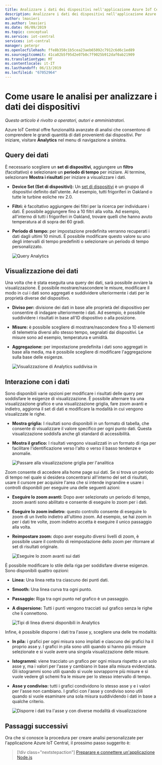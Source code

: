```yaml
---
title: Analizzare i dati dei dispositivi nell'applicazione Azure IoT Central | Microsoft Docs
description: Analizzare i dati dei dispositivi nell'applicazione Azure IoT Central.
author: lmasieri
ms.author: lmasieri
ms.date: 06/09/2019
ms.topic: conceptual
ms.service: iot-central
services: iot-central
manager: peterpr
ms.openlocfilehash: ffe8b350c1b5cea23aeb65092c7912c6d6c1ed89
ms.sourcegitcommit: 41ca82b5f95d2e07b0c7f9025b912daf0ab21909
ms.translationtype: MT
ms.contentlocale: it-IT
ms.lasthandoff: 06/13/2019
ms.locfileid: "67052964"
---
```

# <a name="how-to-use-analytics-to-analyze-your-device-data"></a>Come usare le analisi per analizzare i dati dei dispositivi

*Questo articolo è rivolto a operatori, autori e amministratori.*

Azure IoT Central offre funzionalità avanzate di analisi che consentono di comprendere le grandi quantità di dati provenienti dai dispositivi. Per iniziare, visitare **Analytics** nel menu di navigazione a sinistra.

## <a name="querying-your-data"></a>Query dei dati

È necessario scegliere un **set di dispositivi**, aggiungere un **filtro** (facoltativo) e selezionare un **periodo di tempo** per iniziare. Al termine, selezionare **Mostra i risultati** per iniziare a visualizzare i dati.

* **Device Set (Set di dispositivi):** Un [set di dispositivi](howto-use-device-sets.md) è un gruppo di dispositivi definito dall'utente. Ad esempio, tutti frigoriferi in Oakland o tutte le turbine eoliche rev 2.0.

* **Filtri:** è facoltativo aggiungere dei filtri per la ricerca per individuare i dati. È possibile aggiungere fino a 10 filtri alla volta. Ad esempio, all'interno di tutti i frigoriferi in Oakland, trovare quelli che hanno avuto temperatura al di sopra dei 60 gradi.
* **Periodo di tempo:** per impostazione predefinita verranno recuperati i dati dagli ultimi 10 minuti. È possibile modificare questo valore su uno degli intervalli di tempo predefiniti o selezionare un periodo di tempo personalizzato.

  ![Query Analytics](media/howto-create-analytics/analytics-query.png)

## <a name="visualizing-your-data"></a>Visualizzazione dei dati

Una volta che è stata eseguita una query dei dati, sarà possibile avviare la visualizzazione. È possibile mostrare/nascondere le misure, modificare il modo in cui i dati sono aggregati e suddividere ulteriormente i dati per le proprietà diverse del dispositivo.  

* **Diviso per:** divisione dei dati in base alle proprietà del dispositivo per consentire di indagare ulteriormente i dati. Ad esempio, è possibile suddividere i risultati in base all'ID dispositivo o alla posizione.

* **Misure:** è possibile scegliere di mostrare/nascondere fino a 10 elementi di telemetria diversi allo stesso tempo, segnalati dai dispositivi. Le misure sono ad esempio, temperatura e umidità.

* **Aggregazione:** per impostazione predefinita i dati sono aggregati in base alla media, ma è possibile scegliere di modificare l'aggregazione sulla base delle esigenze.

   ![Visualizzazione di Analytics suddivisa in](media/howto-create-analytics/analytics-splitby.png)

## <a name="interacting-with-your-data"></a>Interazione con i dati

Sono disponibili varie opzioni per modificare i risultati delle query per soddisfare le esigenze di visualizzazione. È possibile alternare tra una visualizzazione grafico e una visualizzazione griglia, fare zoom avanti e indietro, aggiorna il set di dati e modificare la modalità in cui vengono visualizzate le righe.

* **Mostra griglia:** I risultati sono disponibili in un formato di tabella, che consente di visualizzare il valore specifico per ogni punto dati. Questa visualizzazione soddisfa anche gli standard di accessibilità.
* **Mostra il grafico:** I risultati vengono visualizzati in un formato di riga per facilitare l'identificazione verso l'alto o verso il basso tendenze e anomalie.

  ![Passare alla visualizzazione griglia per l'analitica](media/howto-create-analytics/analytics-showgrid.png)

Zoom consente di accedere alla home page sui dati. Se si trova un periodo di tempo nel quale si desidera concentrarsi all'interno del set di risultati, usare il cursore per acquisire l'area che si intende ingrandire e usare i controlli disponibili per eseguire una delle seguenti azioni:

* **Eseguire lo zoom avanti:** Dopo aver selezionato un periodo di tempo, zoom avanti sono abilitato e consente di eseguire lo zoom per i dati.
* **Eseguire lo zoom indietro:** questo controllo consente di eseguire lo zoom di un livello indietro all'ultimo zoom. Ad esempio, se hai zoom in per i dati tre volte, zoom indietro accetta è eseguire il unico passaggio alla volta.
* **Reimpostare zoom:** dopo aver eseguito diversi livelli di zoom, è possibile usare il controllo di reimpostazione dello zoom per ritornare al set di risultati originale.

  ![Eseguire lo zoom avanti sui dati](media/howto-create-analytics/analytics-zoom.png)

È possibile modificare lo stile della riga per soddisfare diverse esigenze. Sono disponibili quattro opzioni:

* **Linea:** Una linea retta tra ciascuno dei punti dati.
* **Smooth:** Una linea curva tra ogni punto.
* **Passaggio:** Riga tra ogni punto nel grafico è un passaggio.
* **A dispersione:** Tutti i punti vengono tracciati sul grafico senza le righe che li connettono.

  ![Tipi di linea diversi disponibili in Analytics](media/howto-create-analytics/analytics-linetypes.png)

Infine, è possibile disporre i dati tra l'asse y, scegliere una delle tre modalità:

* **In pila:** i grafici per ogni misura sono impilati e ciascuno dei grafici ha il proprio asse y. I grafici in pila sono utili quando si hanno più misure selezionate e si vuole avere una singola visualizzazione delle misure.
* **Istogrammi:** viene tracciato un grafico per ogni misura rispetto a un solo asse y, ma i valori per l'asse y cambiano in base alla misura evidenziata. Gli istogrammi sono utili quando si vuole sovrapporre più misure e si vuole vedere gli schemi fra le misure per lo stesso intervallo di tempo.
* **Asse y condiviso:** tutti i grafici condividono lo stesso asse y e i valori per l'asse non cambiano. I grafici con l'asse y condiviso sono utili quando si vuole esaminare una sola misura suddividendo i dati in base a qualche criterio.

  ![Disporre i dati tra l'asse y con diverse modalità di visualizzazione](media/howto-create-analytics/analytics-yaxis.png)

## <a name="next-steps"></a>Passaggi successivi

Ora che si conosce la procedura per creare analisi personalizzate per l'applicazione Azure IoT Central, il prossimo passo suggerito è:

> [!div class="nextstepaction"]
> [Preparare e connettere un'applicazione Node.js](howto-connect-nodejs.md)